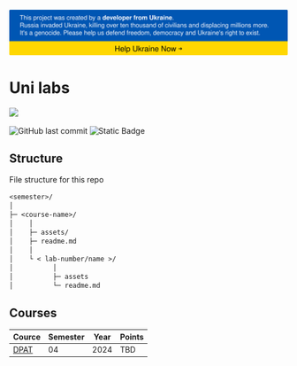 
[![Stand With Ukraine](https://raw.githubusercontent.com/vshymanskyy/StandWithUkraine/main/banner-direct-single.svg)](https://stand-with-ukraine.pp.ua)
# Uni labs

![](https://i.pinimg.com/originals/f9/d4/b4/f9d4b4bd01c8028ab33a40b2fb7d9459.gif)

![GitHub last commit](https://img.shields.io/github/last-commit/looomenn/uni-labs) ![Static Badge](https://img.shields.io/badge/labs_count-1-blue)

## Structure

File structure for this repo

```shell
<semester>/
│
├─ <course-name>/
│    │ 
│    ├─ assets/
│    ├─ readme.md
│    │ 
│    └ < lab-number/name >/
│          │
│          ├─ assets
│          └─ readme.md
```


## Courses

| Cource               | Semester | Year | Points |
| -------------------- | -------- | ---- | ------ |
| [DPAT](y24s04/dpat/) | 04       | 2024 | TBD    |
